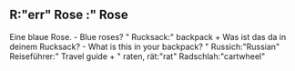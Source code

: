 R:"err"
Rose :"
Rose
-
Eine blaue Rose. - Blue roses?
"
Rucksack:"
backpack
+
Was ist das da in deinem Rucksack? - What is this in your backpack?
"
Russich:"Russian"
Reiseführer:"
Travel guide
+
"
raten, rät:"rat"
Radschlah:"cartwheel"

